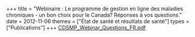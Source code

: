 +++
title = "Webinaire : Le programme de gestion en ligne des maladies chroniques - un bon choix pour le Canada? Réponses à vos questions."
date = 2012-11-06
themes = ["État de santé et résultats de santé"]
types = ["Publications"]
+++
[CDSMP\_Webinar\_Questions\_FR.pdf](/files/CDSMP_Webinar_Questions_FR.pdf)
